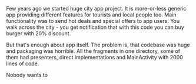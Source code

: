 Few years ago we started huge city app project. It is more-or-less generic app providing different features
for tourists and local people too. Main functionality was to send hot deals and special offers to app users.
You walk across the city - you get notification that with this code you can buy burger with 20% discount.

But that's enough about app itself. The problem is, that codebase was huge and packaging was horrible.
All the fragments in one directory, some of them had presenters, direct implementations
and MainActivity with 2000 lines of code.

Nobody wants to